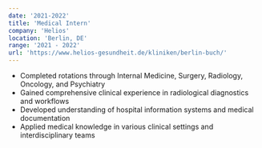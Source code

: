 ```yaml
---
date: '2021-2022'
title: 'Medical Intern'
company: 'Helios'
location: 'Berlin, DE'
range: '2021 - 2022'
url: 'https://www.helios-gesundheit.de/kliniken/berlin-buch/'
---
```


- Completed rotations through Internal Medicine, Surgery, Radiology, Oncology, and Psychiatry
- Gained comprehensive clinical experience in radiological diagnostics and workflows
- Developed understanding of hospital information systems and medical documentation
- Applied medical knowledge in various clinical settings and interdisciplinary teams
